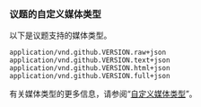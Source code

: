 ### 议题的自定义媒体类型

以下是议题支持的媒体类型。

    application/vnd.github.VERSION.raw+json
    application/vnd.github.VERSION.text+json
    application/vnd.github.VERSION.html+json
    application/vnd.github.VERSION.full+json

有关媒体类型的更多信息，请参阅“[自定义媒体类型](/rest/overview/media-types)”。